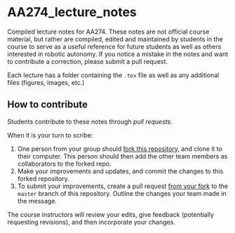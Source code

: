 # AA274_lecture_notes
Compiled lecture notes for AA274. These notes are not official course material, but rather are compiled, edited and maintained by students in the course to serve as a useful reference for future students as well as others interested in robotic autonomy. If you notice a mistake in the notes and want to contribute a correction, please submit a pull request.

Each lecture has a folder containing the `.tex` file as well as any additional files (figures, images, etc.)

## How to contribute

Students contribute to these notes through _pull requests_.

When it is your turn to scribe:

1. One person from your group should [fork this repository](https://help.github.com/articles/fork-a-repo/), and clone it to their computer. This person should then add the other team members as collaborators to the forked repo.
1. Make your improvements and updates, and commit the changes to this forked repository.
1. To submit your improvements, create a pull request [from your fork](https://help.github.com/articles/creating-a-pull-request-from-a-fork/) to the `master` branch of this repository. Outline the changes your team made in the message.

The course instructors will review your edits, give feedback (potentially requesting revisions), and then incorporate your changes.
